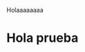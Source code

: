 Holaaaaaaaa
  
<html>
<head>
<title> Majon </title>
<head>

<body>
<h1> Hola prueba </h1>

</body>
</html>
